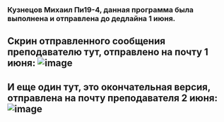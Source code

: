 ### Кузнецов Михаил Пи19-4, данная программа была выполнена и отправлена до дедлайна 1 июня. 

## Скрин отправленного сообщения преподавателю тут, отправлено на почту 1 июня: ![image](https://user-images.githubusercontent.com/55315647/121399543-31d43900-c95f-11eb-954b-70867a5d7fac.png)

## И еще один тут, это окончательная версия, отправлена на почту преподавателя 2 июня: ![image](https://user-images.githubusercontent.com/55315647/121399583-3b5da100-c95f-11eb-825d-1e4568c01f57.png)

